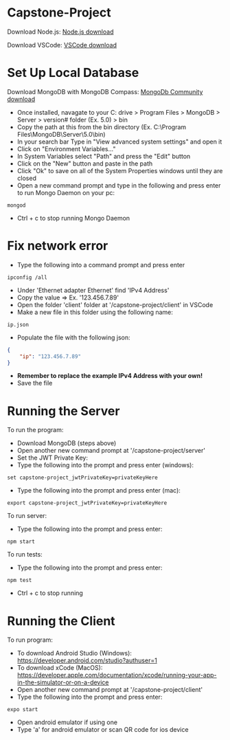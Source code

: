 # Capstone-Project

Download Node.js:
[Node.js download](https://nodejs.org/en/download/)

Download VSCode:
[VSCode download](https://code.visualstudio.com/download)

# Set Up Local Database

Download MongoDB with MongoDB Compass:
[MongoDb Community download](https://www.mongodb.com/try/download/community)

- Once installed, navagate to your C: drive > Program Files > MongoDB > Server > version# folder (Ex. 5.0) > bin
- Copy the path at this from the bin directory (Ex. C:\Program Files\MongoDB\Server\5.0\bin)
- In your search bar Type in "View advanced system settings" and open it
- Click on "Environment Variables..."
- In System Variables select "Path" and press the "Edit" button
- Click on the "New" button and paste in the path
- Click "Ok" to save on all of the System Properties windows until they are closed
- Open a new command prompt and type in the following and press enter to run Mongo Daemon on your pc:

```console
mongod
```

- Ctrl + c to stop running Mongo Daemon

# Fix network error
- Type the following into a command prompt and press enter

```console
ipconfig /all
```

- Under 'Ethernet adapter Ethernet' find 'IPv4 Address'
- Copy the value => Ex. '123.456.7.89'
- Open the folder 'client' folder at '/capstone-project/client' in VSCode
- Make a new file in this folder using the following name:

```file name
ip.json
```

- Populate the file with the following json:

```json
{
    "ip": "123.456.7.89"
}
```

- **Remember to replace the example IPv4 Address with your own!**
- Save the file

# Running the Server

To run the program:

- Download MongoDB (steps above)
- Open another new command prompt at '/capstone-project/server'
- Set the JWT Private Key:
- Type the following into the prompt and press enter (windows):

```console
set capstone-project_jwtPrivateKey=privateKeyHere
```

- Type the following into the prompt and press enter (mac):

```console
export capstone-project_jwtPrivateKey=privateKeyHere
```

To run server:

- Type the following into the prompt and press enter:

```console
npm start
```

To run tests:

- Type the following into the prompt and press enter:

```console
npm test
```

- Ctrl + c to stop running

# Running the Client

To run program:

- To download Android Studio (Windows): https://developer.android.com/studio?authuser=1
- To download xCode (MacOS): https://developer.apple.com/documentation/xcode/running-your-app-in-the-simulator-or-on-a-device
- Open another new command prompt at '/capstone-project/client'
- Type the following into the prompt and press enter:

```console
expo start
```

- Open android emulator if using one
- Type 'a' for android emulator or scan QR code for ios device
